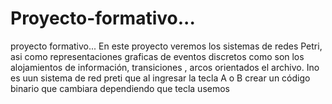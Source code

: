 # Proyecto-formativo...
proyecto formativo...
En este proyecto  veremos los sistemas de redes Petri, asi como representaciones graficas de eventos discretos como son los alojamientos de información, transiciones , arcos orientados el archivo. Ino es uun sistema de red preti que al ingresar la tecla A o B crear un código binario que cambiara dependiendo que tecla usemos
